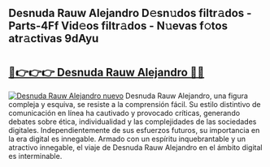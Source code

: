 ## Desnuda Rauw Alejandro D𝚎sn𝚞dos filtr𝚊dos - Parts-4Ff Vid𝚎os filtr𝚊dos - N𝚞evas f𝚘tos atr𝚊ctivas 9dAyu

# <h2><a href="http://mbc1ba.tromn.icu/?c=Desnuda+Rauw+Alejandro">🔗👉👉👉 Desnuda Rauw Alejandro 🔗🔗</a></h2>

[![Desnuda Rauw Alejandro nuevo](https://i.imgur.com/pEAQMta.gif)](http://mbc1ba.tromn.icu/?c=Desnuda+Rauw+Alejandro)
Desnuda Rauw Alejandro, una figura compleja y esquiva, se resiste a la comprensión fácil. Su estilo distintivo de comunicación en línea ha cautivado y provocado críticas, generando debates sobre ética, individualidad y las complejidades de las sociedades digitales. Independientemente de sus esfuerzos futuros, su importancia en la era digital es innegable. Armado con un espíritu inquebrantable y un atractivo innegable, el viaje de Desnuda Rauw Alejandro en el ámbito digital es interminable.
